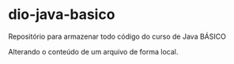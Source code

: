 # dio-java-basico

Repositório para armazenar todo código do curso de Java BÁSICO

Alterando o conteúdo de um arquivo de forma local.
